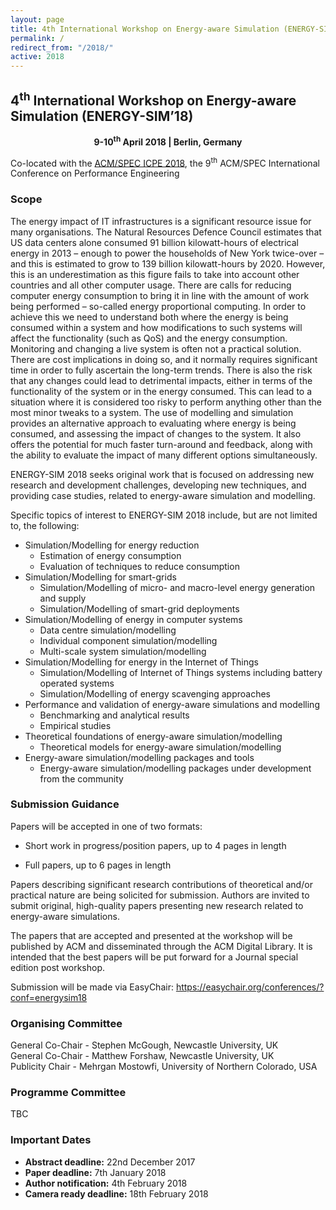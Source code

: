 ```yaml
---
layout: page
title: 4th International Workshop on Energy-aware Simulation (ENERGY-SIM’18)
permalink: /
redirect_from: "/2018/"
active: 2018
---
```


## 4<sup>th</sup> International Workshop on Energy-aware Simulation (ENERGY-SIM’18)
<div style="text-align:center"><strong>9-10<sup>th</sup> April 2018 | Berlin, Germany</strong></div>

Co-located with the [ACM/SPEC ICPE 2018](https://icpe2018.spec.org/), the 9<sup>th</sup> ACM/SPEC International Conference on Performance Engineering

<!--<img align="none" height="80" src="https://gallery.mailchimp.com/e142f1706795c82a6cbbf2142/images/3bef7981-6b4f-45d7-a03d-447e95e6c72b.png" style="width: 80px; height: 80px; margin: 0px;" width="80px" />
<p><strong>Sponsored by ACM (Pending)</strong></p>
<p><strong>In-cooperation with IEEE IEEE Technical Committee on Green Communications & Computing (TCGCC) (Pending)</strong></p>-->

<!--The 2<sup>nd</sup> International Workshop on Energy-aware Simulation (ENERGY-SIM’17) will be co-located with the ACM International Conference on Future Energy Systems ([ACM e-Energy 2016](http://conferences.sigcomm.org/eenergy/2016)).-->

### Scope
The energy impact of IT infrastructures is a significant resource issue for many organisations. The Natural Resources Defence Council estimates that US data centers alone consumed 91 billion kilowatt-hours of electrical energy in 2013 – enough to power the households of New York twice-over – and this is estimated to grow to 139 billion kilowatt-hours by 2020. However, this is an underestimation as this figure fails to take into account other countries and all other computer usage. There are calls for reducing computer energy consumption to bring it in line with the amount of work being performed – so-called energy proportional computing. In order to achieve this we need to understand both where the energy is being consumed within a system and how modifications to such systems will affect the functionality (such as QoS) and the energy consumption. Monitoring and changing a live system is often not a practical solution. There are cost implications in doing so, and it normally requires significant time in order to fully ascertain the long-term trends. There is also the risk that any changes could lead to detrimental impacts, either in terms of the functionality of the system or in the energy consumed. This can lead to a situation where it is considered too risky to perform anything other than the most minor tweaks to a system. The use of modelling and simulation provides an alternative approach to evaluating where energy is being consumed, and assessing the impact of changes to the system. It also offers the potential for much faster turn-around and feedback, along with the ability to evaluate the impact of many different options simultaneously.
 
ENERGY-SIM 2018 seeks original work that is focused on addressing new research and development challenges, developing new techniques, and providing case studies, related to energy-aware simulation and modelling.
 
Specific topics of interest to ENERGY-SIM 2018 include, but are not limited to, the following:

- Simulation/Modelling for energy reduction
    - Estimation of energy consumption
    - Evaluation of techniques to reduce consumption
- Simulation/Modelling for smart-grids
    - Simulation/Modelling of micro- and macro-level energy generation and supply
    - Simulation/Modelling of smart-grid deployments
- Simulation/Modelling of energy in computer systems
    - Data centre simulation/modelling
    - Individual component simulation/modelling
    - Multi-scale system simulation/modelling
- Simulation/Modelling for energy in the Internet of Things
    - Simulation/Modelling of Internet of Things systems including battery operated systems
    - Simulation/Modelling of energy scavenging approaches
- Performance and validation of energy-aware simulations and modelling
    - Benchmarking and analytical results
    - Empirical studies
- Theoretical foundations of energy-aware simulation/modelling
    - Theoretical models for energy-aware simulation/modelling
- Energy-aware simulation/modelling packages and tools
    - Energy-aware simulation/modelling packages under development from the community

### Submission Guidance
Papers will be accepted in one of two formats:

- Short work in progress/position papers, up to 4 pages in length

- Full papers, up to 6 pages in length

Papers describing significant research contributions of theoretical and/or practical nature are being solicited for submission. Authors are invited to submit original, high-quality papers presenting new research related to energy-aware simulations.

The papers that are accepted and presented at the workshop will be published by ACM and disseminated through the ACM Digital Library. It is intended that the best papers will be put forward for a Journal special edition post workshop.

<!--Workshop papers are expected to use the "sig-alternate-05-2015.cls" template for the ACM format that is available at the following link: <a href="http://www.acm.org/publications/proceedings-template-16dec2016 -->

Submission will be made via EasyChair: <a href="https://easychair.org/conferences/?conf=energysim18" target="_blank">https://easychair.org/conferences/?conf=energysim18</a>

### Organising Committee
General Co-Chair - Stephen McGough, Newcastle University, UK<br/> 
General Co-Chair - Matthew Forshaw, Newcastle University, UK<br/>
Publicity Chair - Mehrgan Mostowfi, University of Northern Colorado, USA

### Programme Committee
TBC

### Important Dates
- <strong>Abstract deadline:</strong> 22nd December 2017
- <strong>Paper deadline:</strong> 7th January 2018
- <strong>Author notification:</strong> 4th February 2018
- <strong>Camera ready deadline:</strong> 18th February 2018
<!--- <strong>Workshop:</strong> TBC-->
